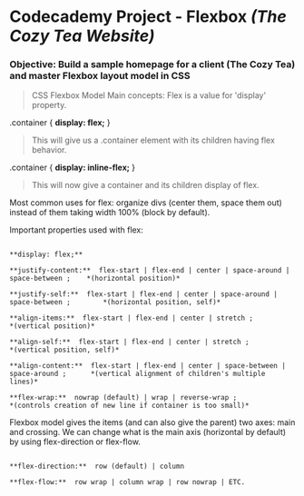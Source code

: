 
# Codecademy Project - Flexbox *(The Cozy Tea Website)*

### Objective: Build a sample homepage for a client (The Cozy Tea) and master Flexbox layout model in CSS

> CSS Flexbox Model Main concepts:
Flex is a value for 'display' property.

.container {
  **display: flex;**
 }
 > This will give us a .container element with its children having flex behavior.
 
 .container {
   **display: inline-flex;**
 }
  
  > This will now give a container and its children display of flex.
  
  Most common uses for flex: organize divs (center them, space them out) instead of them taking width 100% (block by default).
  
  Important properties used with flex: 
  ```
  
  **display: flex;**
  
  **justify-content:**  flex-start | flex-end | center | space-around | space-between ;    *(horizontal position)*
  
  **justify-self:**  flex-start | flex-end | center | space-around | space-between ;        *(horizontal position, self)*
  
  **align-items:**  flex-start | flex-end | center | stretch ;                           *(vertical position)*
  
  **align-self:**  flex-start | flex-end | center | stretch ;                            *(vertical position, self)*
  
  **align-content:**  flex-start | flex-end | center | space-between | space-around ;      *(vertical alignment of children's multiple lines)*
  
  **flex-wrap:**  nowrap (default) | wrap | reverse-wrap ;                              *(controls creation of new line if container is too small)*
  ```
  
  
  
  Flexbox model gives the items (and can also give the parent) two axes: main and crossing.
  We can change what is the main axis (horizontal by default) by using flex-direction or flex-flow.
  ```
  
  **flex-direction:**  row (default) | column
  
  **flex-flow:**  row wrap | column wrap | row nowrap | ETC.
  ```
  
  
  
  
